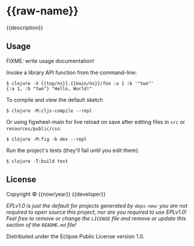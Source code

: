 # {{raw-name}}

{{description}}

## Usage

FIXME: write usage documentation!

Invoke a library API function from the command-line:

    $ clojure -X {{top/ns}}.{{main/ns}}/foo :a 1 :b '"two"'
    {:a 1, :b "two"} "Hello, World!"

To compile and view the default sketch

    $ clojure -M:cljs-compile --repl

Or using figwheel-main for live reload on save after editing files in `src` or `resources/public/css`:

    $ clojure -M:fig -b dev --repl

Run the project's tests (they'll fail until you edit them):

    $ clojure -T:build test

## License

Copyright © {{now/year}} {{developer}}

_EPLv1.0 is just the default for projects generated by `deps-new`: you are not_
_required to open source this project, nor are you required to use EPLv1.0!_
_Feel free to remove or change the `LICENSE` file and remove or update this_
_section of the `README.md` file!_

Distributed under the Eclipse Public License version 1.0.
